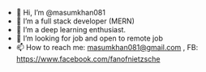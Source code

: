 - 👋 Hi, I’m @masumkhan081
- 👀 I’m a full stack developer (MERN)
- 🌱 I’m a deep learning enthusiast.
- 💞️ I’m looking for job and open to remote job
- 📫 How to reach me: masumkhan081@gmail.com ,  FB:  https://www.facebook.com/fanofnietzsche

<!---
masumkhan081/masumkhan081 is a ✨ special ✨ repository because its `README.md` (this file) appears on your GitHub profile.
You can click the Preview link to take a look at your changes.
--->
